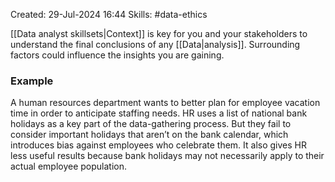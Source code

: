 Created: 29-Jul-2024 16:44
Skills: #data-ethics 

[[Data analyst skillsets|Context]] is key for you and your stakeholders to understand the final conclusions of any [[Data|analysis]]. Surrounding factors could influence the insights you are gaining.
### Example
A human resources department wants to better plan for employee vacation time in order to anticipate staffing needs. HR uses a list of national bank holidays as a key part of the data-gathering process. But they fail to consider important holidays that aren’t on the bank calendar, which introduces bias against employees who celebrate them. It also gives HR less useful results because bank holidays may not necessarily apply to their actual employee population.
